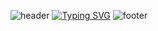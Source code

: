 
![header](https://capsule-render.vercel.app/api?type=waving&color=e2c2ff&height=150&section=header)
[![Typing SVG](https://readme-typing-svg.demolab.com?font=Alkatra&weight=500&size=45&duration=4000&pause=3&color=aa97b9&center=false&vCenter=false&multiline=true&repeat=true&width=1000&height=100&lines=Welcome+to+KyeongMin's+GitHub!👋)](https://git.io/typing-svg)
![footer](https://capsule-render.vercel.app/api?type=waving&color=e2c2ff&height=150&section=footer)

<!--
**rudalsMin/rudalsMin** is a ✨ _special_ ✨ repository because its `README.md` (this file) appears on your GitHub profile.

Here are some ideas to get you started:

- 🔭 I’m currently working on ...
- 🌱 I’m currently learning ...
- 👯 I’m looking to collaborate on ...
- 🤔 I’m looking for help with ...
- 💬 Ask me about ...
- 📫 How to reach me: ...
- 😄 Pronouns: ...
- ⚡ Fun fact: ...
-->
